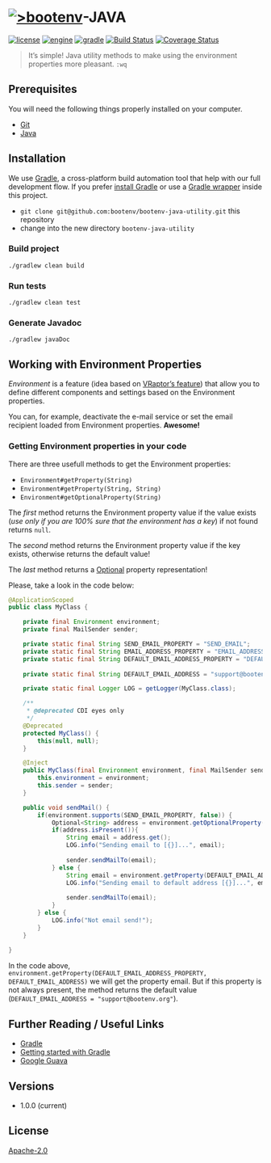 # [![>bootenv](http://bootenv.com/img/logo-light-transparent-readme-files.png)](http://bootenv.com)-JAVA

[![license](https://img.shields.io/badge/license-Apache_2.0-blue.svg)]()
[![engine](https://img.shields.io/badge/JDK-v1.7+-yellow.svg)]()
[![gradle](https://img.shields.io/badge/gradle-v2.4-blue.svg)]()
[![Build Status](https://travis-ci.org/bootenv/bootenv-java.svg?branch=master)](https://travis-ci.org/bootenv/bootenv-java)
[![Coverage Status](https://coveralls.io/repos/bootenv/bootenv-java/badge.svg)](https://coveralls.io/r/bootenv/bootenv-java)

> It’s simple! Java utility methods to make using the environment properties more pleasant. `:wq`

## Prerequisites

You will need the following things properly installed on your computer.

* [Git](http://git-scm.com/)
* [Java](http://nodejs.org/)

## Installation

We use [Gradle](http://www.gradle.org), a cross-platform build automation tool that help with our full development flow. If you prefer [install Gradle](http://www.gradle.org/installation) or use a [Gradle wrapper](http://www.gradle.org/docs/current/userguide/gradle_wrapper.html) inside this project.

* `git clone git@github.com:bootenv/bootenv-java-utility.git` this repository
* change into the new directory `bootenv-java-utility`

### Build project

```
./gradlew clean build
```

### Run tests

```
./gradlew clean test
```

### Generate Javadoc

```
./gradlew javaDoc
```

## Working with Environment Properties

*Environment* is a feature (idea based on [VRaptor’s feature](http://www.vraptor.org/)) that allow you to define different components and settings based on the Environment properties.

You can, for example, deactivate the e-mail service or set the email recipient loaded from Environment properties. __Awesome!__

### Getting Environment properties in your code

There are three usefull methods to get the Environment properties: 

- `Environment#getProperty(String)`
- `Environment#getProperty(String, String)` 
- `Environment#getOptionalProperty(String)`

The _first_ method returns the Environment property value if the value exists (_use only if you are 100% sure that the environment has a key_) if not found returns `null`.

The _second_ method returns the Environment property value if the key exists, otherwise returns the default value!

The _last_ method returns a [Optional](https://code.google.com/p/guava-libraries/wiki/UsingAndAvoidingNullExplained) property representation!

Please, take a look in the code below:

```java
@ApplicationScoped
public class MyClass {

    private final Environment environment;
    private final MailSender sender;

    private static final String SEND_EMAIL_PROPERTY = "SEND_EMAIL";
    private static final String EMAIL_ADDRESS_PROPERTY = "EMAIL_ADDRESS";
    private static final String DEFAULT_EMAIL_ADDRESS_PROPERTY = "DEFAULT_EMAIL_ADDRESS";
    
    private static final String DEFAULT_EMAIL_ADDRESS = "support@bootenv.org";

    private static final Logger LOG = getLogger(MyClass.class);

    /**
     * @deprecated CDI eyes only
     */
    @Deprecated
    protected MyClass() {
        this(null, null);
    }

    @Inject
    public MyClass(final Environment environment, final MailSender sender) {
        this.environment = environment;
        this.sender = sender;
    }

    public void sendMail() {
        if(environment.supports(SEND_EMAIL_PROPERTY, false)) {
            Optional<String> address = environment.getOptionalProperty(EMAIL_ADDRESS_PROPERTY);
            if(address.isPresent()){
                String email = address.get();
                LOG.info("Sending email to [{}]...", email);
                
                sender.sendMailTo(email);    
            } else {
                String email = environment.getProperty(DEFAULT_EMAIL_ADDRESS_PROPERTY, DEFAULT_EMAIL_ADDRESS);
                LOG.info("Sending email to default address [{}]...", email);
                
                sender.sendMailTo(email);
            }
        } else {
            LOG.info("Not email send!");
        }
    }
    
}


```

In the code above, `environment.getProperty(DEFAULT_EMAIL_ADDRESS_PROPERTY, DEFAULT_EMAIL_ADDRESS)` we will get the property email. But if this property is not always present, the  method returns the default value (`DEFAULT_EMAIL_ADDRESS = "support@bootenv.org"`).

## Further Reading / Useful Links

* [Gradle](http://gradle.org/)
* [Getting started with Gradle](http://gradle.org/getting-started-jvm/)
* [Google Guava](https://code.google.com/p/guava-libraries/wiki/GuavaExplained)

## Versions
 
 - 1.0.0 (current)

## License

[Apache-2.0](LICENSE)
